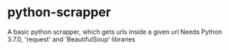 # python-scrapper
A basic python scrapper, which gets urls inside a given url
Needs Python 3.7.0, 'request' and 'BeautifulSoup' libraries
